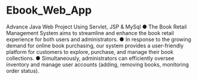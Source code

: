 # Ebook_Web_App
 Advance Java Web Project Using Servlet, JSP & MySql
 ● The Book Retail Management System aims to streamline and enhance the book retail
experience for both users and administrators.
● In response to the growing demand for online book purchasing, our system provides a
user-friendly platform for customers to explore, purchase, and manage their book collections.
● Simultaneously, administrators can efficiently oversee inventory and manage user accounts
(adding, removing books, monitoring order status).
